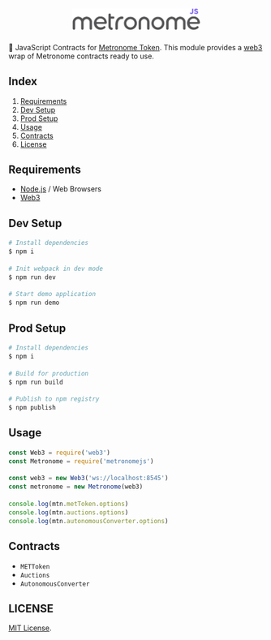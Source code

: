 <h1 align="center">
  <img src="./logo.png" alt="MetronomeJS" width="50%">
</h1>

🔌 JavaScript Contracts for [Metronome Token](http://metronome.io). This module provides a [web3](https://github.com/ethereum/web3.js) wrap of Metronome contracts ready to use.

## Index

1. [Requirements](#requirements)
1. [Dev Setup](#dev-setup)
1. [Prod Setup](#prod-setup)
1. [Usage](#usage)
1. [Contracts](#interface)
1. [License](#license)

## Requirements
- [Node.js](https://nodejs.org/en/) / Web Browsers
- [Web3](https://github.com/ethereum/web3.js/)


##  Dev Setup
```bash
# Install dependencies
$ npm i

# Init webpack in dev mode
$ npm run dev

# Start demo application
$ npm run demo
```

## Prod Setup
```bash
# Install dependencies
$ npm i

# Build for production
$ npm run build

# Publish to npm registry
$ npm publish
```

## Usage
```js
const Web3 = require('web3')
const Metronome = require('metronomejs')

const web3 = new Web3('ws://localhost:8545')
const metronome = new Metronome(web3)

console.log(mtn.metToken.options)
console.log(mtn.auctions.options)
console.log(mtn.autonomousConverter.options)
```

## Contracts

  - `METToken`
  - `Auctions`
  - `AutonomousConverter`

## LICENSE

[MIT License](https://github.com/MetronomeToken/metronome-api/blob/develop/LICENSE).